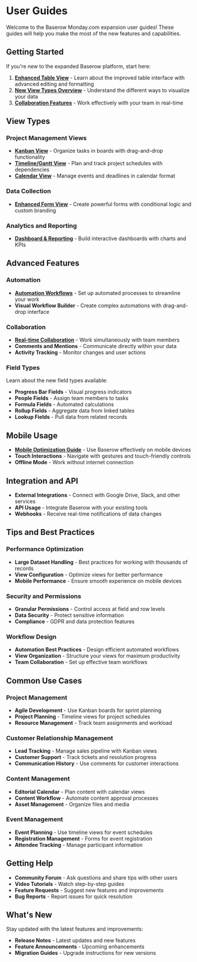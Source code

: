 # User Guides

Welcome to the Baserow Monday.com expansion user guides! These guides will help you make the most of the new features and capabilities.

## Getting Started

If you're new to the expanded Baserow platform, start here:

1. **[Enhanced Table View](./enhanced-table-view.md)** - Learn about the improved table interface with advanced editing and formatting
2. **[New View Types Overview](#view-types)** - Understand the different ways to visualize your data
3. **[Collaboration Features](./collaboration.md)** - Work effectively with your team in real-time

## View Types

### Project Management Views
- **[Kanban View](./kanban-view.md)** - Organize tasks in boards with drag-and-drop functionality
- **[Timeline/Gantt View](./timeline-view.md)** - Plan and track project schedules with dependencies
- **[Calendar View](./calendar-view.md)** - Manage events and deadlines in calendar format

### Data Collection
- **[Enhanced Form View](./form-view.md)** - Create powerful forms with conditional logic and custom branding

### Analytics and Reporting
- **[Dashboard & Reporting](./dashboard.md)** - Build interactive dashboards with charts and KPIs

## Advanced Features

### Automation
- **[Automation Workflows](./automation.md)** - Set up automated processes to streamline your work
- **Visual Workflow Builder** - Create complex automations with drag-and-drop interface

### Collaboration
- **[Real-time Collaboration](./collaboration.md)** - Work simultaneously with team members
- **Comments and Mentions** - Communicate directly within your data
- **Activity Tracking** - Monitor changes and user actions

### Field Types
Learn about the new field types available:
- **Progress Bar Fields** - Visual progress indicators
- **People Fields** - Assign team members to tasks
- **Formula Fields** - Automated calculations
- **Rollup Fields** - Aggregate data from linked tables
- **Lookup Fields** - Pull data from related records

## Mobile Usage

- **[Mobile Optimization Guide](./mobile.md)** - Use Baserow effectively on mobile devices
- **Touch Interactions** - Navigate with gestures and touch-friendly controls
- **Offline Mode** - Work without internet connection

## Integration and API

- **External Integrations** - Connect with Google Drive, Slack, and other services
- **API Usage** - Integrate Baserow with your existing tools
- **Webhooks** - Receive real-time notifications of data changes

## Tips and Best Practices

### Performance Optimization
- **Large Dataset Handling** - Best practices for working with thousands of records
- **View Configuration** - Optimize views for better performance
- **Mobile Performance** - Ensure smooth experience on mobile devices

### Security and Permissions
- **Granular Permissions** - Control access at field and row levels
- **Data Security** - Protect sensitive information
- **Compliance** - GDPR and data protection features

### Workflow Design
- **Automation Best Practices** - Design efficient automated workflows
- **View Organization** - Structure your views for maximum productivity
- **Team Collaboration** - Set up effective team workflows

## Common Use Cases

### Project Management
- **Agile Development** - Use Kanban boards for sprint planning
- **Project Planning** - Timeline views for project schedules
- **Resource Management** - Track team assignments and workload

### Customer Relationship Management
- **Lead Tracking** - Manage sales pipeline with Kanban views
- **Customer Support** - Track tickets and resolution progress
- **Communication History** - Use comments for customer interactions

### Content Management
- **Editorial Calendar** - Plan content with calendar views
- **Content Workflow** - Automate content approval processes
- **Asset Management** - Organize files and media

### Event Management
- **Event Planning** - Use timeline views for event schedules
- **Registration Management** - Forms for event registration
- **Attendee Tracking** - Manage participant information

## Getting Help

- **Community Forum** - Ask questions and share tips with other users
- **Video Tutorials** - Watch step-by-step guides
- **Feature Requests** - Suggest new features and improvements
- **Bug Reports** - Report issues for quick resolution

## What's New

Stay updated with the latest features and improvements:
- **Release Notes** - Latest updates and new features
- **Feature Announcements** - Upcoming enhancements
- **Migration Guides** - Upgrade instructions for new versions